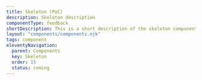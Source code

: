 ```yaml
---
title: Skeleton (PoC)
description: Skeleton description
componentType: feedback
shortDescription: This is a short description of the skeleton component
layout: "components/components.njk"
tags: component
eleventyNavigation:
  parent: Components
  key: Skeleton
  order: 15
  status: coming
---
```


